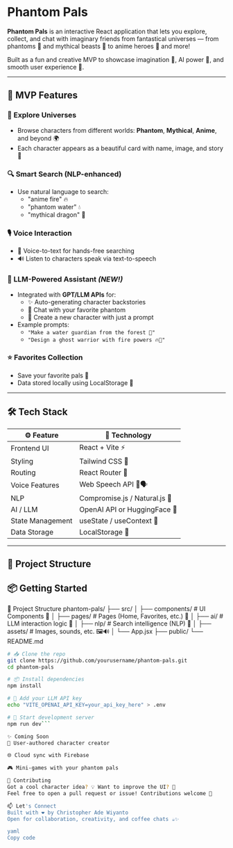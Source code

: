 # Phantom Pals

**Phantom Pals** is an interactive React application that lets you explore, collect, and chat with imaginary friends from fantastical universes — from phantoms 👻 and mythical beasts 🐉 to anime heroes 🎌 and more!

Built as a fun and creative MVP to showcase imagination 🧠, AI power 🤖, and smooth user experience 🎨.

---

## 🚀 MVP Features

### 🌌 Explore Universes
- Browse characters from different worlds: **Phantom**, **Mythical**, **Anime**, and beyond 🌍
- Each character appears as a beautiful card with name, image, and story 📇

### 🔍 Smart Search (NLP-enhanced)
- Use natural language to search:
  - "anime fire" 🔥
  - "phantom water" 💧
  - "mythical dragon" 🐲

### 🎙️ Voice Interaction
- 🎤 Voice-to-text for hands-free searching
- 🔊 Listen to characters speak via text-to-speech

### 🤖 LLM-Powered Assistant *(NEW!)*
- Integrated with **GPT/LLM APIs** for:
  - ✨ Auto-generating character backstories
  - 💬 Chat with your favorite phantom
  - 📘 Create a new character with just a prompt
- Example prompts:
  - `"Make a water guardian from the forest 🌳"`
  - `"Design a ghost warrior with fire powers 🔥👻"`

### ⭐ Favorites Collection
- Save your favorite pals 💖
- Data stored locally using LocalStorage 💾

---

## 🛠️ Tech Stack

| ⚙️ Feature         | 🧰 Technology                         |
|--------------------|--------------------------------------|
| Frontend UI         | React + Vite ⚡                     |
| Styling             | Tailwind CSS 🎨                    |
| Routing             | React Router 🔁                    |
| Voice Features      | Web Speech API 🎤🗣️               |
| NLP                 | Compromise.js / Natural.js 🧠      |
| AI / LLM            | OpenAI API or HuggingFace 🤖       |
| State Management    | useState / useContext 🧩           |
| Data Storage        | LocalStorage 💾                    |

---

## 🧭 Project Structure

## 📦 Getting Started

🧭 Project Structure
phantom-pals/
├── src/
│   ├── components/       # UI Components 🧩
│   ├── pages/            # Pages (Home, Favorites, etc.) 📄
│   ├── ai/               # LLM interaction logic 🤖
│   ├── nlp/              # Search intelligence (NLP) 🧠
│   ├── assets/           # Images, sounds, etc. 🖼️🔊
│   └── App.jsx
├── public/
└── README.md

```bash
# 📥 Clone the repo
git clone https://github.com/yourusername/phantom-pals.git
cd phantom-pals

# 📦 Install dependencies
npm install

# 🔐 Add your LLM API key
echo "VITE_OPENAI_API_KEY=your_api_key_here" > .env

# 🚀 Start development server
npm run dev```

✨ Coming Soon
🧠 User-authored character creator

🌐 Cloud sync with Firebase

🎮 Mini-games with your phantom pals

🤝 Contributing
Got a cool character idea? 💡 Want to improve the UI? 🎨
Feel free to open a pull request or issue! Contributions welcome 🙌

📫 Let's Connect
Built with ❤️ by Christopher Ade Wiyanto
Open for collaboration, creativity, and coffee chats ☕✨

yaml
Copy code
